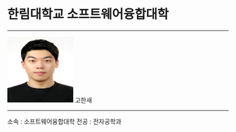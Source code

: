 # 한림대학교 소프트웨어융합대학
---
<img src=IMG_6548.JPG height=150 width=150> 
고한새

---

소속 : 소프트웨어융합대학
전공 : 전자공학과

